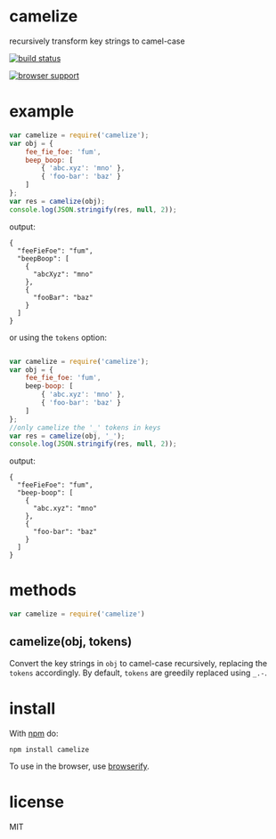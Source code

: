 # camelize

recursively transform key strings to camel-case

[![build status](https://secure.travis-ci.org/substack/camelize.png)](http://travis-ci.org/substack/camelize)

[![browser support](https://ci.testling.com/substack/camelize.png)](http://ci.testling.com/substack/camelize)

# example

``` js
var camelize = require('camelize');
var obj = {
    fee_fie_foe: 'fum',
    beep_boop: [
        { 'abc.xyz': 'mno' },
        { 'foo-bar': 'baz' }
    ]
};
var res = camelize(obj);
console.log(JSON.stringify(res, null, 2));
```

output:

```
{
  "feeFieFoe": "fum",
  "beepBoop": [
    {
      "abcXyz": "mno"
    },
    {
      "fooBar": "baz"
    }
  ]
}
```

or using the `tokens` option:

``` js

var camelize = require('camelize');
var obj = {
    fee_fie_foe: 'fum',
    beep-boop: [
        { 'abc.xyz': 'mno' },
        { 'foo-bar': 'baz' }
    ]
};
//only camelize the '_' tokens in keys
var res = camelize(obj, '_');
console.log(JSON.stringify(res, null, 2));
```

output:

```
{
  "feeFieFoe": "fum",
  "beep-boop": [
    {
      "abc.xyz": "mno"
    },
    {
      "foo-bar": "baz"
    }
  ]
}
```

# methods

``` js
var camelize = require('camelize')
```

## camelize(obj, tokens)

Convert the key strings in `obj` to camel-case recursively, replacing the `tokens`
accordingly. By default, `tokens` are greedily replaced using `_.-`.

# install

With [npm](https://npmjs.org) do:

```
npm install camelize
```

To use in the browser, use [browserify](http://browserify.org).

# license

MIT
